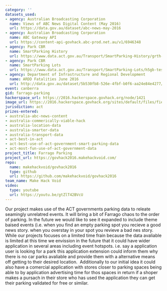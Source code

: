 ```yaml
---
category: ''
datasets_used:
- agency: Australian Broadcasting Corporation
  name: Views of ABC News Digital Content (May 2016)
  url: https://data.gov.au/dataset/abc-news-may-2016
- agency: Australian Broadcasting Corporation
  name: ABC Gateway API
  url: https://content-api-govhack.abc-prod.net.au/v1/6946348
- agency: Park CBR
  name: SmartParking History
  url: https://www.data.act.gov.au/Transport/SmartParking-History/grth-myzs
- agency: Park CBR
  name: SmartParking Lots
  url: https://www.data.act.gov.au/Transport/SmartParking-Lots/h5gb-tess
- agency: Department of Infrastructure and Regional Development
  name: ARDD Fatalities June 2016
  url: http://data.gov.au/dataset/5b530fb8-526e-4fbf-b0f6-aa24e84e4277/resource/fd646fdc-7788-4bea-a736-e4aeb0dd09a8/download/FatalitiesJune2016.csv
event: canberra
gid: farrago-parking
hackerspace_url: https://2016.hackerspace.govhack.org/node/1421
image_url: https://2016.hackerspace.govhack.org/sites/default/files/field/image/tumblr_mg218jTaFu1rh9jq7o2_500.jpg
jurisdiction: act
prizes-entered:
- australia-abc-news-content
- australia-commerically-viable-hack
- australia-location-data
- australia-smarter-data
- australia-transport-data
- act-best-in-act
- act-best-use-of-act-government-smart-parking-data
- act-most-fun-use-of-act-government-data
project_title: Farrago Parking
project_url: https://govhack2016.makehackvoid.com/
repo:
  name: makehackvoid/govhack2016
  type: github
  url: https://github.com/makehackvoid/govhack2016
team_name: Make Hack Void
video:
  type: youtube
  url: https://youtu.be/gtZlT42BVcU
---
```


Our project makes use of the ACT governments parking data to releate seamingly unrelatred events. It will bring a bit of Farrago chaos to the order of parking.
In the future we would like to see it expanded to include theme baised events (i.e. when you find an empty parking spot you recieve a good news story. when you overstay in your spot you revieve a bad nes story.
While our projects focuses on a limited time frain because the data avaliable is limited at this time we envission in the future that it could have wider application in several areas including event hotspots. i.e. say a application user is looking for a park this application extension could inform them why there is no car parks avaliable and provide them with a alternative means off getting to their desired location. 
Additionally to our initial idea it could also have a comercial application with stores closer to parking spaces being able to by application advertising time for thos spaces in return if a shoper makes a pursach in their store who has used the application they can get their parking validated for free or similar.